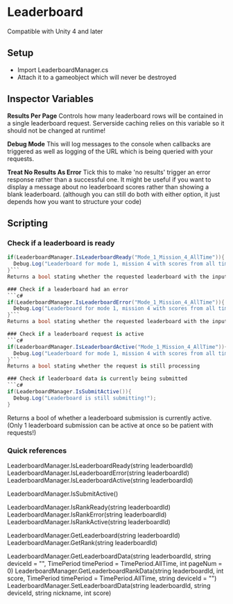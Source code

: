 # Leaderboard
Compatible with Unity 4 and later

## Setup
- Import LeaderboardManager.cs
- Attach it to a gameobject which will never be destroyed

## Inspector Variables
**Results Per Page**
Controls how many leaderboard rows will be contained in a single leaderboard request. Serverside caching relies on this variable so it should not be changed at runtime!

**Debug Mode**
This will log messages to the console when callbacks are triggered as well as logging of the URL which is being queried with your requests.

**Treat No Results As Error**
Tick this to make 'no results' trigger an error response rather than a successful one. It might be useful if you want to display a message about no leaderboard scores rather than showing a blank leaderboard. (although you can still do both with either option, it just depends how you want to structure your code)

## Scripting
### Check if a leaderboard is ready
```c#
if(LeaderboardManager.IsLeaderboardReady("Mode_1_Mission_4_AllTime")){
  Debug.Log("Leaderboard for mode 1, mission 4 with scores from all time is ready!");
}```
Returns a bool stating whether the requested leaderboard with the input id is ready. (Note that leaderboards are set as not ready when re-requesting their data. They'll be ready again once the request is complete)

### Check if a leaderboard had an error
```c#
if(LeaderboardManager.IsLeaderboardError("Mode_1_Mission_4_AllTime")){
  Debug.Log("Leaderboard for mode 1, mission 4 with scores from all time had an error!");
}```
Returns a bool stating whether the requested leaderboard with the input id had an error. (Set to false as soon as you re-request a new leaderboard. It'll be true again as soon as the request encounters an error - this and being ready can not be true at the same time)

### Check if a leaderboard request is active
```c#
if(LeaderboardManager.IsLeaderboardActive("Mode_1_Mission_4_AllTime")){
  Debug.Log("Leaderboard for mode 1, mission 4 with scores from all time is still requesting data!");
}```
Returns a bool stating whether the request is still processing

### Check if leaderboard data is currently being submitted
```c#
if(LeaderboardManager.IsSubmitActive()){
  Debug.Log("Leaderboard is still submitting!");
}
```
Returns a bool of whether a leaderboard submission is currently active. (Only 1 leaderboard submission can be active at once so be patient with requests!)

###

### Quick references
LeaderboardManager.IsLeaderboardReady(string leaderboardId)
LeaderboardManager.IsLeaderboardError(string leaderboardId)
LeaderboardManager.IsLeaderboardActive(string leaderboardId)

LeaderboardManager.IsSubmitActive()

LeaderboardManager.IsRankReady(string leaderboardId)
LeaderboardManager.IsRankError(string leaderboardId)
LeaderboardManager.IsRankActive(string leaderboardId)

LeaderboardManager.GetLeaderboard(string leaderboardId)
LeaderboardManager.GetRank(string leaderboardId)

LeaderboardManager.GetLeaderboardData(string leaderboardId, string deviceId = "", TimePeriod timePeriod = TimePeriod.AllTime, int pageNum = 0)
LeaderboardManager.GetLeaderboardRankData(string leaderboardId, int score, TimePeriod timePeriod = TimePeriod.AllTime, string deviceId = "")
LeaderboardManager.SetLeaderboardData(string leaderboardId, string deviceId, string nickname, int score)
